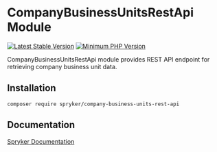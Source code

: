 # CompanyBusinessUnitsRestApi Module
[![Latest Stable Version](https://poser.pugx.org/spryker/company-business-units-rest-api/v/stable.svg)](https://packagist.org/packages/spryker/company-business-units-rest-api)
[![Minimum PHP Version](https://img.shields.io/badge/php-%3E%3D%208.2-8892BF.svg)](https://php.net/)

CompanyBusinessUnitsRestApi module provides REST API endpoint for retrieving company business unit data.

## Installation

```
composer require spryker/company-business-units-rest-api
```

## Documentation

[Spryker Documentation](https://docs.spryker.com)
